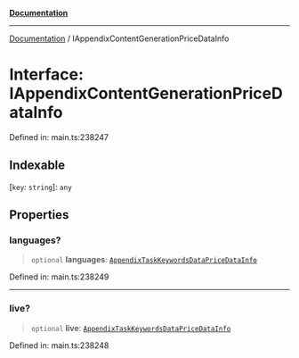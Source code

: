 [**Documentation**](../README.md)

***

[Documentation](../README.md) / IAppendixContentGenerationPriceDataInfo

# Interface: IAppendixContentGenerationPriceDataInfo

Defined in: main.ts:238247

## Indexable

\[`key`: `string`\]: `any`

## Properties

### languages?

> `optional` **languages**: [`AppendixTaskKeywordsDataPriceDataInfo`](../classes/AppendixTaskKeywordsDataPriceDataInfo.md)

Defined in: main.ts:238249

***

### live?

> `optional` **live**: [`AppendixTaskKeywordsDataPriceDataInfo`](../classes/AppendixTaskKeywordsDataPriceDataInfo.md)

Defined in: main.ts:238248
